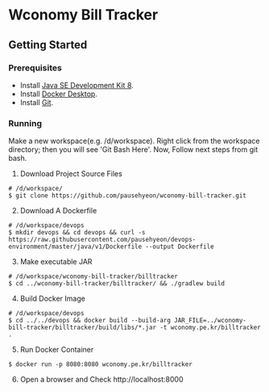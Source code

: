 # Wconomy Bill Tracker

## Getting Started
### Prerequisites
- Install [Java SE Development Kit 8](https://www.oracle.com/java/technologies/javase-jdk8-downloads.html).
- Install [Docker Desktop](https://docs.docker.com/docker-for-mac/install/).
- Install [Git](https://git-scm.com/downloads).

### Running
Make a new workspace(e.g. /d/workspace).
Right click from the workspace directory; then you will see 'Git Bash Here'.
Now, Follow next steps from git bash.

1. Download Project Source Files
```
# /d/workspace/
$ git clone https://github.com/pausehyeon/wconomy-bill-tracker.git
```

2. Download A Dockerfile
```
# /d/workspace/devops
$ mkdir devops && cd devops && curl -s https://raw.githubusercontent.com/pausehyeon/devops-environment/master/java/v1/Dockerfile --output Dockerfile
```

3. Make executable JAR
```
# /d/workspace/wconomy-bill-tracker/billtracker
$ cd ../wconomy-bill-tracker/billtracker/ && ./gradlew build
```

4. Build Docker Image
```
# /d/workspace/devops
$ cd ../../devops && docker build --build-arg JAR_FILE=../wconomy-bill-tracker/billtracker/build/libs/*.jar -t wconomy.pe.kr/billtracker .
```

5. Run Docker Container
```
$ docker run -p 8080:8080 wconomy.pe.kr/billtracker
```

6. Open a browser and Check http://localhost:8000
